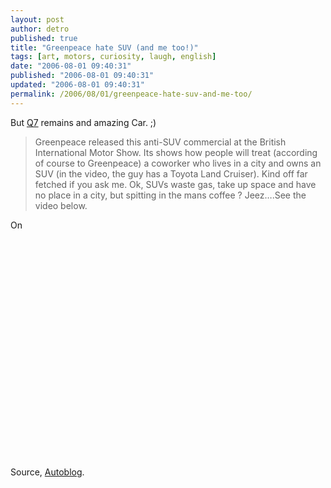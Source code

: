 ```yaml
---
layout: post
author: detro
published: true
title: "Greenpeace hate SUV (and me too!)"
tags: [art, motors, curiosity, laugh, english]
date: "2006-08-01 09:40:31"
published: "2006-08-01 09:40:31"
updated: "2006-08-01 09:40:31"
permalink: /2006/08/01/greenpeace-hate-suv-and-me-too/
---
```


But <a href="http://www.detronizator.org/2006/07/14/picture-of-the-day-6/">Q7</a> remains and amazing Car. ;)

<blockquote>Greenpeace released this anti-SUV commercial at the British International Motor Show. Its shows how people will treat (according of course to Greenpeace) a coworker who lives in a city and owns an SUV (in the video, the guy has a Toyota Land Cruiser). Kind off far fetched if you ask me. Ok, SUVs waste gas, take up space and have no place in a city, but spitting in the mans coffee ? Jeez….See the video below.</blockquote>

On <!--more-->

<object width="425" height="350"><param name="movie" value="http://www.youtube.com/v/x6OUlHo5sbw"></param><embed src="http://www.youtube.com/v/x6OUlHo5sbw" type="application/x-shockwave-flash" width="425" height="350"></embed></object>

Source, <a href="http://www.autoblog.it/post/4725/video-pubblicita-anti-suv-da-greenpeace">Autoblog</a>.

